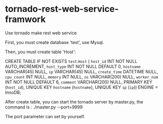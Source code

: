 tornado-rest-web-service-framwork
=================================

Use tornado make rest web service

First, you must create database 'test', use Mysql.

Then, you must create table 'Host':

CREATE TABLE IF NOT EXISTS `test`.`Host` (
  `host_id` INT NOT NULL AUTO_INCREMENT,
  `host_type` INT NOT NULL DEFAULT 0,
  `hostname` VARCHAR(45) NULL,
  `ip` VARCHAR(45) NULL,
  `create_time` DATETIME NULL,
  `cpu_count` INT NULL,
  `memory` INT NULL,
  `os` VARCHAR(200) NULL,
  `worker_num` INT NOT NULL DEFAULT 6,
  `comment` VARCHAR(200) NULL,
  PRIMARY KEY (`host_id`),
  UNIQUE KEY `hostname` (`hostname`),
  UNIQUE KEY `ip` (`ip`))
ENGINE = InnoDB;


After create table, you can start the tornado server by master.py, the command is :
./master.py --port=9999

The port parameter can set by yourself.



